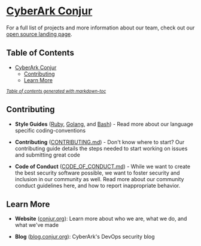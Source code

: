 # [CyberArk Conjur](https://github.com/cyberark)
For a full list of projects and more information about our team, check out our [open source landing
page](https://cyberark.github.io/conjur/).

## Table of Contents
- [CyberArk Conjur](#cyberark-conjur)
  * [Contributing](#contributing)
  * [Learn More](#learn-more)

<small><i><a href='http://ecotrust-canada.github.io/markdown-toc/'>Table of contents generated with
markdown-toc</a></i></small>

## Contributing
- **Style Guides** ([Ruby](conventions/ruby-style-guide.md),
  [Golang](conventions/golang-style-guide.md), and [Bash](conventions/bash-style-guide.md)) - Read
  more about our language specific coding-conventions

- **Contributing** ([CONTRIBUTING.md](CONTRIBUTING.md)) - Don't know where to start? Our
  contributing guide details the steps needed to start working on issues and submitting great code

- **Code of Conduct** ([CODE_OF_CONDUCT.md](CODE_OF_CONDUCT.md)) - While we want to create the best
  security software possible, we want to foster security and inclusion in our community as well.
  Read more about our community conduct guidelines here, and how to report inappropriate behavior. 

## Learn More
- **Website** ([conjur.org](conjur.org)): Learn more about who we are, what we do, and what we've
  made

- **Blog** ([blog.conjur.org](blog.conjur.org)): CyberArk's DevOps security blog
